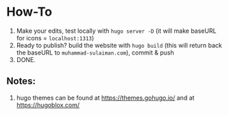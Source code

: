 # How-To

1. Make your edits, test locally with `hugo server -D` (it will make baseURL for icons = `localhost:1313`)
2. Ready to publish? build the website with `hugo build` (this will return back the baseURL to `muhammad-sulaiman.com`), commit & push
3. DONE.

## Notes:
1. hugo themes can be found at https://themes.gohugo.io/ and at https://hugoblox.com/
